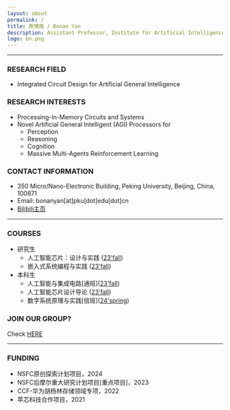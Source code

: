 ```yaml
---
layout: about
permalink: /
title: 燕博南 / Bonan Yan
description: Assistant Professor, Institute for Artificial Intelligence<br> Peking University
logo: bn.png
---
```


***

### RESEARCH FIELD
- Integrated Circuit Design for Artificial General Intelligence

### RESEARCH INTERESTS
- Processing-In-Memory Circuits and Systems
- Novel Artificial General Intelligent (AGI) Processors for 
  - Perception
  - Reasoning
  - Cognition
  - Massive Multi-Agents Reinforcement Learning

### CONTACT INFORMATION
- 350 Micro/Nano-Electronic Building, Peking University, Beijing, China, 100871
- Email: bonanyan[at]pku[dot]edu[dot]cn
- [Bilibili主页](https://space.bilibili.com/400781891)

---
### COURSES
- 研究生
  - 人工智能芯片：设计与实践 ([23'fall](/adap23fall/))
  - 嵌入式系统编程与实践 ([23'fall](/esp2023/))
- 本科生
  - 人工智能与集成电路\[通班\]([23'fall](/aiic23fall/))
  - 人工智能芯片设计导论 ([23'fall](/aichip23fall/))
  - 数字系统原理与实践\[信班\]([24'spring](/digital24spring/))

### JOIN OUR GROUP?
Check [HERE](/recruit)

---
### FUNDING
- NSFC原创探索计划项目，2024
- NSFC后摩尔重大研究计划项目[重点项目]，2023
- CCF-华为胡杨林存储领域专项，2022
- 苹芯科技合作项目，2021
